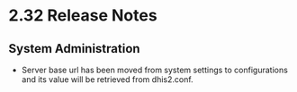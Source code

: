 # 2.32 Release Notes
## System Administration
- Server base url has been moved from system settings to configurations and its value will be retrieved from dhis2.conf.
